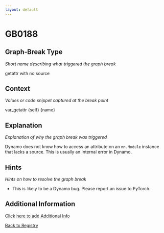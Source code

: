 ```yaml
---
layout: default
---
```

# GB0188

## Graph-Break Type
*Short name describing what triggered the graph break*

getattr with no source

## Context
*Values or code snippet captured at the break point*

var_getattr {self} {name}

## Explanation
*Explanation of why the graph break was triggered*

Dynamo does not know how to access an attribute on an `nn.Module` instance that lacks a source. This is usually an internal error in Dynamo.

## Hints
*Hints on how to resolve the graph break*

- This is likely to be a Dynamo bug. Please report an issue to PyTorch.


## Additional Information

<!-- ADDITIONAL INFORMATION START - Add custom information below this line -->

<!-- ADDITIONAL INFORMATION END -->


[Click here to add Additional Info](https://github.com/pytorch-labs/compile-graph-break-site/edit/main/docs/gb/gb0188.md)

[Back to Registry](../index.html)
